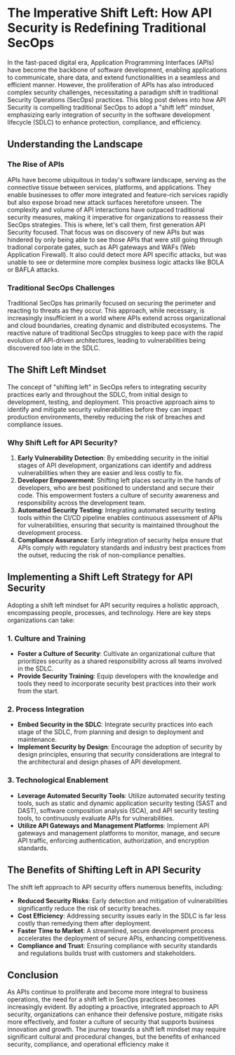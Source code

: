 # The Imperative Shift Left: How API Security is Redefining Traditional SecOps

In the fast-paced digital era, Application Programming Interfaces (APIs) have become the backbone of software development, enabling applications to communicate, share data, and extend functionalities in a seamless and efficient manner. However, the proliferation of APIs has also introduced complex security challenges, necessitating a paradigm shift in traditional Security Operations (SecOps) practices. This blog post delves into how API Security is compelling traditional SecOps to adopt a "shift left" mindset, emphasizing early integration of security in the software development lifecycle (SDLC) to enhance protection, compliance, and efficiency.

## Understanding the Landscape

### The Rise of APIs

APIs have become ubiquitous in today's software landscape, serving as the connective tissue between services, platforms, and applications. They enable businesses to offer more integrated and feature-rich services rapidly but also expose broad new attack surfaces heretofore unseen. The complexity and volume of API interactions have outpaced traditional security measures, making it imperative for organizations to reassess their SecOps strategies. This is where, let's call them, first generation API Security focused. That focus was on discovery of new APIs but was hindered by only being able to see those APIs that were still going through tradional corporate gates, such as API gateways and WAFs (Web Application Firewall). It also could detect more API specific attacks, but was unable to see or determine more complex business logic attacks like BOLA or BAFLA attacks. 

### Traditional SecOps Challenges

Traditional SecOps has primarily focused on securing the perimeter and reacting to threats as they occur. This approach, while necessary, is increasingly insufficient in a world where APIs extend across organizational and cloud boundaries, creating dynamic and distributed ecosystems. The reactive nature of traditional SecOps struggles to keep pace with the rapid evolution of API-driven architectures, leading to vulnerabilities being discovered too late in the SDLC.

## The Shift Left Mindset

The concept of "shifting left" in SecOps refers to integrating security practices early and throughout the SDLC, from initial design to development, testing, and deployment. This proactive approach aims to identify and mitigate security vulnerabilities before they can impact production environments, thereby reducing the risk of breaches and compliance issues.

### Why Shift Left for API Security?

1. **Early Vulnerability Detection**: By embedding security in the initial stages of API development, organizations can identify and address vulnerabilities when they are easier and less costly to fix.
2. **Developer Empowerment**: Shifting left places security in the hands of developers, who are best positioned to understand and secure their code. This empowerment fosters a culture of security awareness and responsibility across the development team.
3. **Automated Security Testing**: Integrating automated security testing tools within the CI/CD pipeline enables continuous assessment of APIs for vulnerabilities, ensuring that security is maintained throughout the development process.
4. **Compliance Assurance**: Early integration of security helps ensure that APIs comply with regulatory standards and industry best practices from the outset, reducing the risk of non-compliance penalties.

## Implementing a Shift Left Strategy for API Security

Adopting a shift left mindset for API security requires a holistic approach, encompassing people, processes, and technology. Here are key steps organizations can take:

### 1. Culture and Training

- **Foster a Culture of Security**: Cultivate an organizational culture that prioritizes security as a shared responsibility across all teams involved in the SDLC.
- **Provide Security Training**: Equip developers with the knowledge and tools they need to incorporate security best practices into their work from the start.

### 2. Process Integration

- **Embed Security in the SDLC**: Integrate security practices into each stage of the SDLC, from planning and design to deployment and maintenance.
- **Implement Security by Design**: Encourage the adoption of security by design principles, ensuring that security considerations are integral to the architectural and design phases of API development.

### 3. Technological Enablement

- **Leverage Automated Security Tools**: Utilize automated security testing tools, such as static and dynamic application security testing (SAST and DAST), software composition analysis (SCA), and API security testing tools, to continuously evaluate APIs for vulnerabilities.
- **Utilize API Gateways and Management Platforms**: Implement API gateways and management platforms to monitor, manage, and secure API traffic, enforcing authentication, authorization, and encryption standards.

## The Benefits of Shifting Left in API Security

The shift left approach to API security offers numerous benefits, including:

- **Reduced Security Risks**: Early detection and mitigation of vulnerabilities significantly reduce the risk of security breaches.
- **Cost Efficiency**: Addressing security issues early in the SDLC is far less costly than remedying them after deployment.
- **Faster Time to Market**: A streamlined, secure development process accelerates the deployment of secure APIs, enhancing competitiveness.
- **Compliance and Trust**: Ensuring compliance with security standards and regulations builds trust with customers and stakeholders.

## Conclusion

As APIs continue to proliferate and become more integral to business operations, the need for a shift left in SecOps practices becomes increasingly evident. By adopting a proactive, integrated approach to API security, organizations can enhance their defensive posture, mitigate risks more effectively, and foster a culture of security that supports business innovation and growth. The journey towards a shift left mindset may require significant cultural and procedural changes, but the benefits of enhanced security, compliance, and operational efficiency make it